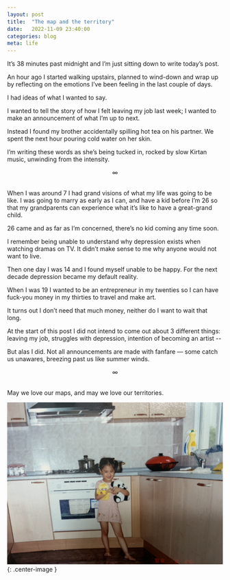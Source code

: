 ```yaml
---
layout: post
title:  "The map and the territory"
date:   2022-11-09 23:40:00
categories: blog
meta: life
---
```


It’s 38 minutes past midnight and I’m just sitting down to write today’s post.

An hour ago I started walking upstairs, planned to wind-down and wrap up by reflecting on the emotions I’ve been feeling in the last couple of days.

I had ideas of what I wanted to say.

I wanted to tell the story of how I felt leaving my job last week; I wanted to make an announcement of what I’m up to next.

Instead I found my brother accidentally spilling hot tea on his partner. We spent the next hour pouring cold water on her skin.

I’m writing these words as she’s being tucked in, rocked by slow Kirtan music, unwinding from the intensity.

<div align="center"> ∞ </div>
<br/>

When I was around 7 I had grand visions of what my life was going to be like. I was going to marry as early as I can, and have a kid before I’m 26 so that my grandparents can experience what it’s like to have a great-grand child.

26 came and as far as I’m concerned, there’s no kid coming any time soon.

I remember being unable to understand why depression exists when watching dramas on TV. It didn’t make sense to me why anyone would not want to live.

Then one day I was 14 and I found myself unable to be happy. For the next decade depression became my default reality.

When I was 19 I wanted to be an entrepreneur in my twenties so I can have fuck-you money in my thirties to travel and make art.

It turns out I don’t need that much money, neither do I want to wait that long.

At the start of this post I did not intend to come out about 3 different things: leaving my job, struggles with depression, intention of becoming an artist --

But alas I did. Not all announcements are made with fanfare — some catch us unawares, breezing past us like summer winds.  

<div align="center"> ∞ </div>
<br/>

May we love our maps, and may we love our territories.

![map-territory](/images/map-territory.jpeg){: .center-image }
